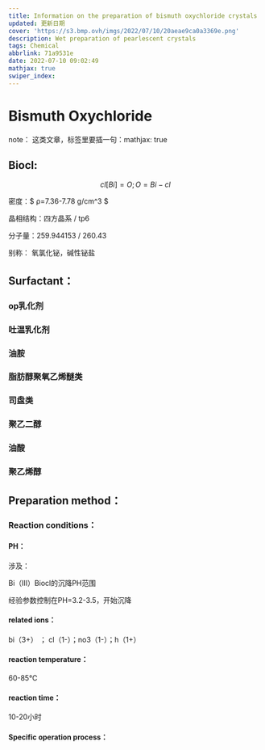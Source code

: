 ```yaml
---
title: Information on the preparation of bismuth oxychloride crystals
updated: 更新日期
cover: 'https://s3.bmp.ovh/imgs/2022/07/10/20aeae9ca0a3369e.png'
description: Wet preparation of pearlescent crystals
tags: Chemical
abbrlink: 71a9531e
date: 2022-07-10 09:02:49
mathjax: true
swiper_index:
---
```


# Bismuth Oxychloride

note： 这类文章，标签里要插一句：mathjax: true

## Biocl:

$$
cl[Bi]=O; 
O=Bi-cl
$$

密度：$ ρ=7.36-7.78 g/cm^3 $

晶相结构：四方晶系 / tp6

分子量：259.944153 / 260.43

别称： 氧氯化铋，碱性铋盐

## Surfactant：

### op乳化剂

### 吐温乳化剂

### 油胺

### 脂肪醇聚氧乙烯醚类

### 司盘类

### 聚乙二醇

### 油酸

### 聚乙烯醇

## Preparation method：

### Reaction conditions：

#### PH：

涉及：

Bi（Ⅲ）Biocl的沉降PH范围

经验参数控制在PH=3.2-3.5，开始沉降

#### related ions：

bi（3+） ； cl（1-）；no3（1-）；h（1+）

#### reaction temperature：

60-85℃

#### reaction time：

10-20小时

#### Specific operation process：



